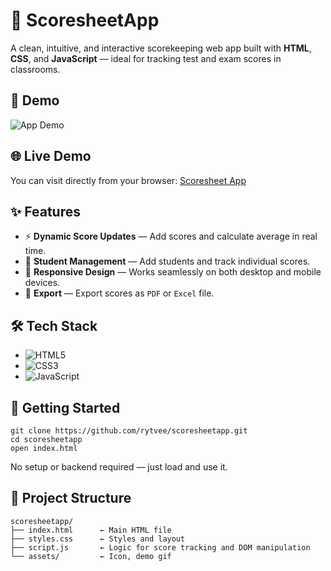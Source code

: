 # 👥 ScoresheetApp
A clean, intuitive, and interactive scorekeeping web app built with **HTML**, **CSS**, and **JavaScript** — ideal for tracking test and exam scores in classrooms.

## 🎯 Demo

![App Demo](assets/demo.gif)  

## 🌐 Live Demo
You can visit directly from your browser:
[Scoresheet App](https://rytvee.github.io/scoresheetapp/)

## ✨ Features

- ⚡ **Dynamic Score Updates** — Add scores and calculate average in real time.
- 👥 **Student Management** — Add students and track individual scores.
- 📱 **Responsive Design** — Works seamlessly on both desktop and mobile devices.
- 💾 **Export** — Export scores as `PDF` or `Excel` file.

## 🛠️ Tech Stack
- ![HTML5](https://img.shields.io/badge/HTML5-E34F26?logo=html5&logoColor=white)
- ![CSS3](https://img.shields.io/badge/CSS3-1572B6?logo=css3&logoColor=white)
- ![JavaScript](https://img.shields.io/badge/JavaScript-F7DF1E?logo=javascript&logoColor=black)

## 🚀 Getting Started

```
git clone https://github.com/rytvee/scoresheetapp.git
cd scoresheetapp
open index.html
```

No setup or backend required — just load and use it.

## 📂 Project Structure
```text
scoresheetapp/
├── index.html      ← Main HTML file
├── styles.css      ← Styles and layout
├── script.js       ← Logic for score tracking and DOM manipulation
└── assets/         ← Icon, demo gif
```
